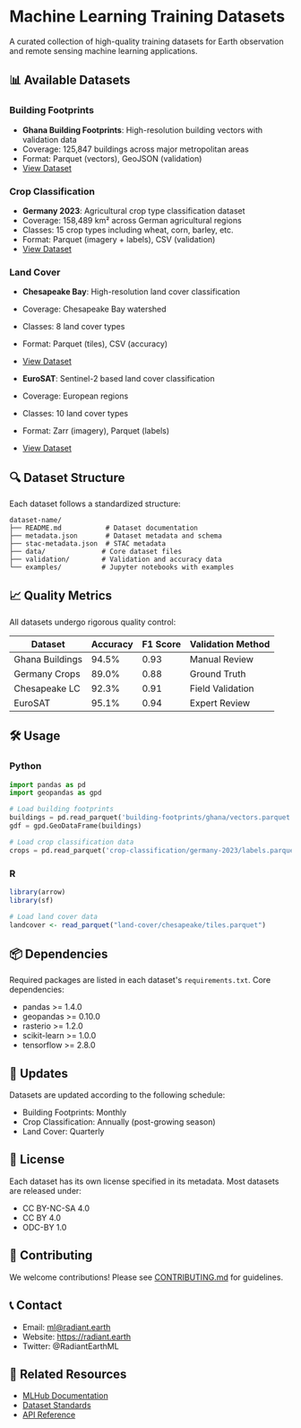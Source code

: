 # Machine Learning Training Datasets

A curated collection of high-quality training datasets for Earth observation and remote sensing machine learning applications.

## 📊 Available Datasets

### Building Footprints
- **Ghana Building Footprints**: High-resolution building vectors with validation data
- Coverage: 125,847 buildings across major metropolitan areas
- Format: Parquet (vectors), GeoJSON (validation)
- [View Dataset](building-footprints/ghana/)

### Crop Classification
- **Germany 2023**: Agricultural crop type classification dataset
- Coverage: 158,489 km² across German agricultural regions
- Classes: 15 crop types including wheat, corn, barley, etc.
- Format: Parquet (imagery + labels), CSV (validation)
- [View Dataset](crop-classification/germany-2023/)

### Land Cover
- **Chesapeake Bay**: High-resolution land cover classification
- Coverage: Chesapeake Bay watershed
- Classes: 8 land cover types
- Format: Parquet (tiles), CSV (accuracy)
- [View Dataset](land-cover/chesapeake/)

- **EuroSAT**: Sentinel-2 based land cover classification
- Coverage: European regions
- Classes: 10 land cover types
- Format: Zarr (imagery), Parquet (labels)
- [View Dataset](land-cover/euro-sat/)

## 🔍 Dataset Structure

Each dataset follows a standardized structure:
```
dataset-name/
├── README.md           # Dataset documentation
├── metadata.json       # Dataset metadata and schema
├── stac-metadata.json  # STAC metadata
├── data/              # Core dataset files
├── validation/        # Validation and accuracy data
└── examples/          # Jupyter notebooks with examples
```

## 📈 Quality Metrics

All datasets undergo rigorous quality control:

| Dataset | Accuracy | F1 Score | Validation Method |
|---------|----------|----------|------------------|
| Ghana Buildings | 94.5% | 0.93 | Manual Review |
| Germany Crops | 89.0% | 0.88 | Ground Truth |
| Chesapeake LC | 92.3% | 0.91 | Field Validation |
| EuroSAT | 95.1% | 0.94 | Expert Review |

## 🛠️ Usage

### Python
```python
import pandas as pd
import geopandas as gpd

# Load building footprints
buildings = pd.read_parquet('building-footprints/ghana/vectors.parquet')
gdf = gpd.GeoDataFrame(buildings)

# Load crop classification data
crops = pd.read_parquet('crop-classification/germany-2023/labels.parquet')
```

### R
```r
library(arrow)
library(sf)

# Load land cover data
landcover <- read_parquet("land-cover/chesapeake/tiles.parquet")
```

## 📦 Dependencies

Required packages are listed in each dataset's `requirements.txt`. Core dependencies:
- pandas >= 1.4.0
- geopandas >= 0.10.0
- rasterio >= 1.2.0
- scikit-learn >= 1.0.0
- tensorflow >= 2.8.0

## 🔄 Updates

Datasets are updated according to the following schedule:
- Building Footprints: Monthly
- Crop Classification: Annually (post-growing season)
- Land Cover: Quarterly

## 📄 License

Each dataset has its own license specified in its metadata. Most datasets are released under:
- CC BY-NC-SA 4.0
- CC BY 4.0
- ODC-BY 1.0

## 🤝 Contributing

We welcome contributions! Please see [CONTRIBUTING.md](CONTRIBUTING.md) for guidelines.

## 📞 Contact

- Email: ml@radiant.earth
- Website: https://radiant.earth
- Twitter: @RadiantEarthML

## 🔗 Related Resources

- [MLHub Documentation](https://mlhub.earth/docs)
- [Dataset Standards](https://radiant.earth/datasets/standards)
- [API Reference](https://api.radiant.earth/mlhub) 